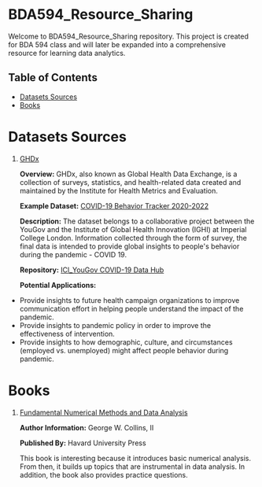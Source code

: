 # BDA594_Resource_Sharing
Welcome to BDA594_Resource_Sharing repository. This project is created for BDA 594 class and will later be expanded into a comprehensive resource for learning data analytics.
## Table of Contents
- [Datasets Sources](https://github.com/nhanle1111/nhanle.github.io/edit/main/README.md#datasets-sources)
- [Books](https://github.com/nhanle1111/nhanle.github.io/edit/main/README.md#books)
# Datasets Sources
1. [GHDx](https://ghdx.healthdata.org/)<br/>
   
   **Overview:** GHDx, also known as Global Health Data Exchange, is a collection of surveys, statistics, and health-related data created and maintained by the Institute for Health Metrics and Evaluation.<br/>
   
   **Example Dataset:** [COVID-19 Behavior Tracker 2020-2022](https://ghdx.healthdata.org/record/covid-19-behavior-tracker-2020-2022)<br/>
   
   **Description:** The dataset belongs to a collaborative project between the YouGov and the Institute of Global Health Innovation (IGHI) at Imperial College London. Information collected through the form of survey, the final data is intended to provide global insights to people's behavior during the pandemic - COVID 19.<br/>
   
   **Repository:** [ICl_YouGov COVID-19 Data Hub](https://github.com/YouGov-Data/covid-19-tracker)<br/>
   
   **Potential Applications:**
- Provide insights to future health campaign organizations to improve communication effort in helping people understand the impact of the pandemic.
- Provide insights to pandemic policy in order to improve the effectiveness of intervention.
- Provide insights to how demographic, culture, and circumstances (employed vs. unemployed) might affect people behavior during pandemic.
# Books
1. [Fundamental Numerical Methods and Data Analysis](https://ads.harvard.edu/books/1990fnmd.book/) <br/>

   **Author Information:** George W. Collins, II<br/>
   
   **Published By:** Havard University Press<br/>
   
   This book is interesting because it introduces basic numerical analysis. From then, it builds up topics that are instrumental in data analysis. In addition, the book also provides practice questions.
   




   

